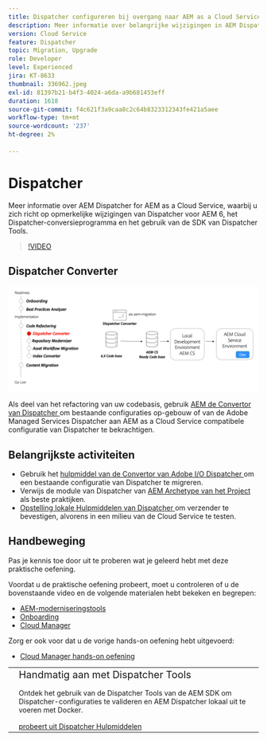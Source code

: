 ```yaml
---
title: Dispatcher configureren bij overgang naar AEM as a Cloud Service
description: Meer informatie over belangrijke wijzigingen in AEM Dispatcher for AEM as a Cloud Service, het Dispatcher-conversieprogramma en het gebruik van de Dispatcher Tools SDK.
version: Cloud Service
feature: Dispatcher
topic: Migration, Upgrade
role: Developer
level: Experienced
jira: KT-8633
thumbnail: 336962.jpeg
exl-id: 81397b21-b4f3-4024-a6da-a9b681453eff
duration: 1618
source-git-commit: f4c621f3a9caa8c2c64b8323312343fe421a5aee
workflow-type: tm+mt
source-wordcount: '237'
ht-degree: 2%

---
```



# Dispatcher

Meer informatie over AEM Dispatcher for AEM as a Cloud Service, waarbij u zich richt op opmerkelijke wijzigingen van Dispatcher voor AEM 6, het Dispatcher-conversieprogramma en het gebruik van de SDK van Dispatcher Tools.

>[!VIDEO](https://video.tv.adobe.com/v/336962?quality=12&learn=on)

## Dispatcher Converter

![Dispatcher Converter](./assets/dispatcher-converter-diagram.png)

Als deel van het refactoring van uw codebasis, gebruik [ AEM de Convertor van Dispatcher ](https://experienceleague.adobe.com/docs/experience-manager-cloud-service/moving/refactoring-tools/dispatcher-transformation-utility-tools.html) om bestaande configuraties op-gebouw of van de Adobe Managed Services Dispatcher aan AEM as a Cloud Service compatibele configuratie van Dispatcher te bekrachtigen.

## Belangrijkste activiteiten

+ Gebruik het [ hulpmiddel van de Convertor van Adobe I/O Dispatcher ](https://github.com/adobe/aio-cli-plugin-aem-cloud-service-migration#aio-aem-migrationdispatcher-converter) om een bestaande configuratie van Dispatcher te migreren.
+ Verwijs de module van Dispatcher van [ AEM Archetype van het Project ](https://github.com/adobe/aem-project-archetype/tree/develop/src/main/archetype/dispatcher.cloud) als beste praktijken.
+ [ Opstelling lokale Hulpmiddelen van Dispatcher ](https://experienceleague.adobe.com/docs/experience-manager-learn/cloud-service/local-development-environment-set-up/dispatcher-tools.html) om verzender te bevestigen, alvorens in een milieu van de Cloud Service te testen.

## Handbeweging

Pas je kennis toe door uit te proberen wat je geleerd hebt met deze praktische oefening.

Voordat u de praktische oefening probeert, moet u controleren of u de bovenstaande video en de volgende materialen hebt bekeken en begrepen:

+ [AEM-moderniseringstools](./aem-modernization-tools.md)
+ [Onboarding](./onboarding.md)
+ [Cloud Manager](./cloud-manager.md)

Zorg er ook voor dat u de vorige hands-on oefening hebt uitgevoerd:

+ [Cloud Manager hands-on oefening](./cloud-manager.md#hands-on-exercise)

<table style="border-width:0">
    <tr>
        <td style="width:150px">
            <a  rel="noreferrer"
                target="_blank"
                href="https://github.com/adobe/aem-cloud-engineering-video-series-exercises/tree/session5-dispatcher#cloud-acceleration-bootcamp---session-5-dispatcher"><img alt="Hands-on opslagplaats van GitHub" src="./assets/github.png"/>
            </a>        
        </td>
        <td style="width:100%;margin-bottom:1rem;">
            <div style="font-size:1.25rem;font-weight:400;">Handmatig aan met Dispatcher Tools</div>
            <p style="margin:1rem 0">
                Ontdek het gebruik van de Dispatcher Tools van de AEM SDK om Dispatcher-configuraties te valideren en AEM Dispatcher lokaal uit te voeren met Docker.
            </p>
            <a  rel="noreferrer"
                target="_blank"
                href="https://github.com/adobe/aem-cloud-engineering-video-series-exercises/tree/session5-dispatcher#cloud-acceleration-bootcamp---session-5-dispatcher" class="spectrum-Button spectrum-Button--primary spectrum-Button--sizeM">
                <span class="spectrum-Button-label has-no-wrap has-text-weight-bold"> probeert uit Dispatcher Hulpmiddelen </span>
            </a>
        </td>
    </tr>
</table>
